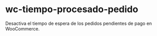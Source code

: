 # wc-tiempo-procesado-pedido

Desactiva el tiempo de espera de los pedidos pendientes de pago en WooCommerce.
